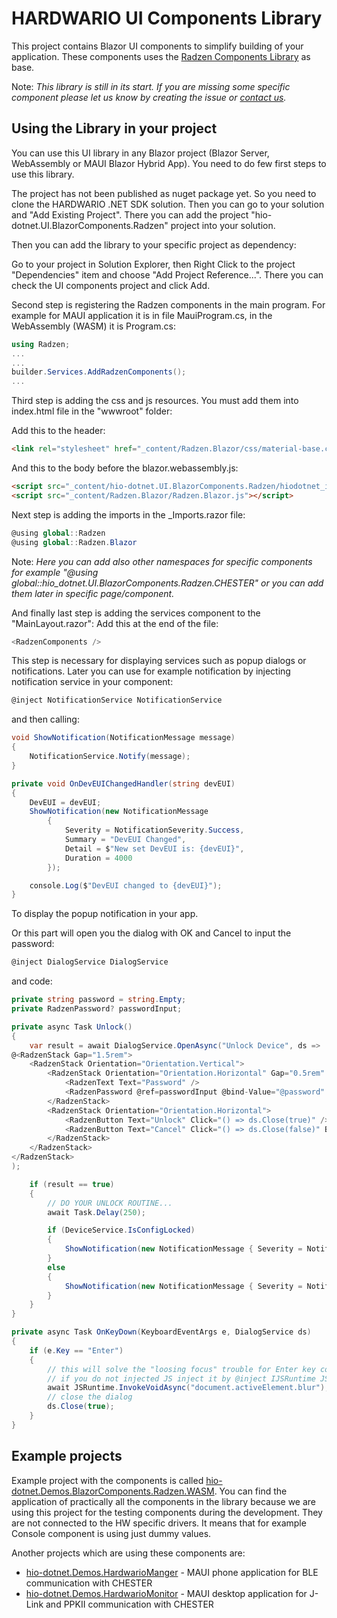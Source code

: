 # HARDWARIO UI Components Library

This project contains Blazor UI components to simplify building of your application.
These components uses the [Radzen Components Library](https://blazor.radzen.com/get-started?theme=material3) as base.

Note: *This library is still in its start. If you are missing some specific component please let us know by creating the issue or [contact us](https://www.hardwario.com/contact).*

## Using the Library in your project
You can use this UI library in any Blazor project (Blazor Server, WebAssembly or MAUI Blazor Hybrid App). You need to do few first steps to use this library. 

The project has not been published as nuget package yet. So you need to clone the HARDWARIO .NET SDK solution. Then you can go to your solution and "Add Existing Project". There you can add the project "hio-dotnet.UI.BlazorComponents.Radzen" project into your solution. 

Then you can add the library to your specific project as dependency:

Go to your project in Solution Explorer, then Right Click to the project "Dependencies" item and choose "Add Project Reference...". There you can check the UI components project and click Add.

Second step is registering the Radzen components in the main program. For example for MAUI application it is in file MauiProgram.cs, in the WebAssembly (WASM) it is Program.cs:

```csharp
using Radzen;
...
...
builder.Services.AddRadzenComponents();
...
```

Third step is adding the css and js resources. You must add them into index.html file in the "wwwroot" folder:

Add this to the header:
```html
<link rel="stylesheet" href="_content/Radzen.Blazor/css/material-base.css">
```

And this to the body before the blazor.webassembly.js:

```html
<script src="_content/hio-dotnet.UI.BlazorComponents.Radzen/hiodotnet_interop.js"></script>
<script src="_content/Radzen.Blazor/Radzen.Blazor.js"></script>
```

Next step is adding the imports in the _Imports.razor file:

```csharp
@using global::Radzen
@using global::Radzen.Blazor
```
Note: *Here you can add also other namespaces for specific components for example "@using global::hio_dotnet.UI.BlazorComponents.Radzen.CHESTER" or you can add them later in specific page/component.*

And finally last step is adding the services component to the "MainLayout.razor":
Add this at the end of the file:

```csharp
<RadzenComponents />
```
This step is necessary for displaying services such as popup dialogs or notifications. Later you can use for example notification by injecting notification service in your component:

```csharp
@inject NotificationService NotificationService
```

and then calling:

```csharp
void ShowNotification(NotificationMessage message)
{
    NotificationService.Notify(message);
}

private void OnDevEUIChangedHandler(string devEUI)
{
    DevEUI = devEUI;
    ShowNotification(new NotificationMessage
        {
            Severity = NotificationSeverity.Success,
            Summary = "DevEUI Changed",
            Detail = $"New set DevEUI is: {devEUI}",
            Duration = 4000
        });

    console.Log($"DevEUI changed to {devEUI}");
}
```
To display the popup notification in your app. 

Or this part will open you the dialog with OK and Cancel to input the password:

```csharp
@inject DialogService DialogService
```

and code:

```csharp
private string password = string.Empty;
private RadzenPassword? passwordInput;

private async Task Unlock()
{
    var result = await DialogService.OpenAsync("Unlock Device", ds =>
@<RadzenStack Gap="1.5rem">
    <RadzenStack Orientation="Orientation.Vertical">
        <RadzenStack Orientation="Orientation.Horizontal" Gap="0.5rem" AlignItems="AlignItems.Start">
            <RadzenText Text="Password" />
            <RadzenPassword @ref=passwordInput @bind-Value="@password" Style="width: 100%;" onkeydown="@(async (KeyboardEventArgs e) => OnKeyDown(e, ds))" />
        </RadzenStack>
        <RadzenStack Orientation="Orientation.Horizontal">
            <RadzenButton Text="Unlock" Click="() => ds.Close(true)" />
            <RadzenButton Text="Cancel" Click="() => ds.Close(false)" ButtonStyle="ButtonStyle.Light" />
        </RadzenStack>
    </RadzenStack>
</RadzenStack>
);

    if (result == true)
    {
        // DO YOUR UNLOCK ROUTINE...
        await Task.Delay(250);

        if (DeviceService.IsConfigLocked)
        {
            ShowNotification(new NotificationMessage { Severity = NotificationSeverity.Error, Summary = "Unlock Failed", Detail = "Device is still locked. Please check if the password is correct.", Duration = 4000 });
        }
        else
        {
            ShowNotification(new NotificationMessage { Severity = NotificationSeverity.Success, Summary = "Unlock Successfull", Detail = "Device is unlocked. You can change configuration now.", Duration = 4000 });
        }
    }
}

private async Task OnKeyDown(KeyboardEventArgs e, DialogService ds)
{
    if (e.Key == "Enter")
    {
	    // this will solve the "loosing focus" trouble for Enter key confirmation of the password. The loose of the focus from textedit is important to propagate newely typed value into the password variable.
	    // if you do not injected JS inject it by @inject IJSRuntime JSRuntime together with @using Microsoft.JSInterop
        await JSRuntime.InvokeVoidAsync("document.activeElement.blur");
		// close the dialog
        ds.Close(true);
    }
}
```


## Example projects
Example project with the components is called [hio-dotnet.Demos.BlazorComponents.Radzen.WASM](/hio-dotnet.Demos.BlazorComponents.Radzen.WASM/). You can find the application of practically all the components in the library because we are using this project for the testing components during the development. They are not connected to the HW specific drivers. It means that for example Console component is using just dummy values.

Another projects which are using these components are:

- [hio-dotnet.Demos.HardwarioManger](/hio-dotnet.Demos.HardwarioManager/) - MAUI phone application for BLE communication with CHESTER
- [hio-dotnet.Demos.HardwarioMonitor](/hio-dotnet.Demos.HardwarioMonitor/) - MAUI desktop application for J-Link and PPKII communication with CHESTER

